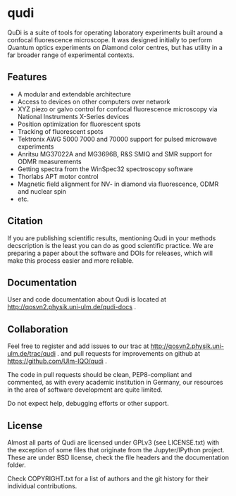 # qudi
QuDi is a suite of tools for operating laboratory experiments built around a confocal fluorescence microscope.
It was designed initially to perform *Qu*antum optics experiments on *Di*amond color centres,
but has utility in a far broader range of experimental contexts.

## Features
  * A modular and extendable architecture
  * Access to devices on other computers over network
  * XYZ piezo or galvo control for confocal fluorescence microscopy via National Instruments X-Series devices
  * Position optimization for fluorescent spots
  * Tracking of fluorescent spots
  * Tektronix AWG 5000 7000 and 70000 support for pulsed microwave experiments
  * Anritsu MG37022A and MG3696B, R&S SMIQ and SMR support for ODMR measurements
  * Getting spectra from the WinSpec32 spectroscopy software
  * Thorlabs APT motor control
  * Magnetic field alignment for NV- in diamond via fluorescence, ODMR and nuclear spin
  * etc.

## Citation
If you are publishing scientific results, mentioning Qudi in your methods decscription is the least you can do as good scientific practice.
We are preparing a paper about the software and DOIs for releases, which will make this process easier and more reliable.

## Documentation
User and code documentation about Qudi is located at http://qosvn2.physik.uni-ulm.de/qudi-docs .

## Collaboration
Feel free to register and add issues to our trac at http://qosvn2.physik.uni-ulm.de/trac/qudi .
and pull requests for improvements on github at https://github.com/Ulm-IQO/qudi .

The code in pull requests should be clean, PEP8-compliant and commented, as with every academic institution in Germany,
our resources in the area of software development are quite limited.

Do not expect help, debugging efforts or other support.

## License
Almost all parts of Qudi are licensed under GPLv3 (see LICENSE.txt) with the exception of some files
that originate from the Jupyter/IPython project.
These are under BSD license, check the file headers and the documentation folder.

Check COPYRIGHT.txt for a list of authors and the git history for their individual contributions.
